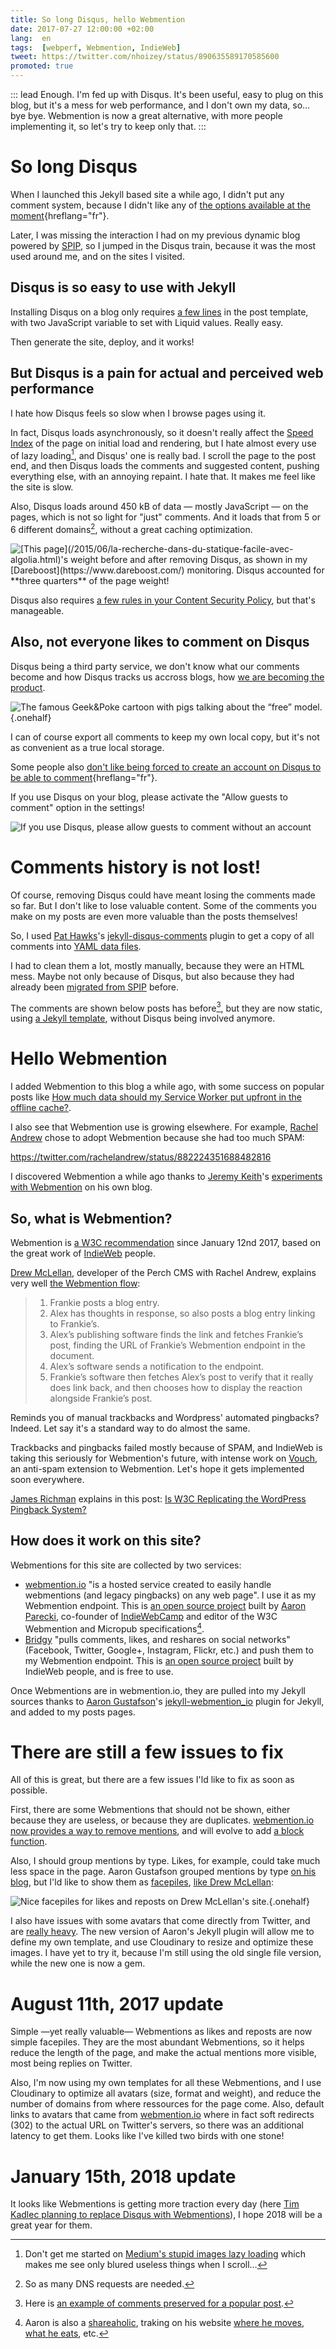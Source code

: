 ```yaml
---
title: So long Disqus, hello Webmention
date: 2017-07-27 12:00:00 +02:00
lang:  en
tags:  [webperf, Webmention, IndieWeb]
tweet: https://twitter.com/nhoizey/status/890635589170585600
promoted: true
---
```


::: lead
Enough. I'm fed up with Disqus. It's been useful, easy to plug on this blog, but it's a mess for web performance, and I don't own my data, so… bye bye. Webmention is now a great alternative, with more people implementing it, so let's try to keep only that.
:::

# So long Disqus

When I launched this Jekyll based site a while ago, I didn't put any comment system, because I didn't like any of [the options available at the moment](https://nicolas-hoizey.com/2013/09/gerer-des-commentaires-sur-un-blog-statique.html){hreflang="fr"}.

Later, I was missing the interaction I had on my previous dynamic blog powered by [SPIP](https://www.spip.net/en_rubrique25.html), so I jumped in the Disqus train, because it was the most used around me, and on the sites I visited.

## Disqus is so easy to use with Jekyll

Installing Disqus on a blog only requires [a few lines](https://gastero-prod.disqus.com/admin/universalcode/) in the post template, with two JavaScript variable to set with Liquid values. Really easy.

Then generate the site, deploy, and it works!

## But Disqus is a pain for actual and perceived web performance

I hate how Disqus feels so slow when I browse pages using it.

In fact, Disqus loads asynchronously, so it doesn't really affect the [Speed Index](https://sites.google.com/a/webpagetest.org/docs/using-webpagetest/metrics/speed-index) of the page on initial load and rendering, but I hate almost every use of lazy loading[^medium-lazy], and Disqus' one is really bad. I scroll the page to the post end, and then Disqus loads the comments and suggested content, pushing everything else, with an annoying repaint. I hate that. It makes me feel like the site is slow.

[^medium-lazy]: Don't get me started on [Medium's stupid images lazy loading](https://jmperezperez.com/medium-image-progressive-loading-placeholder/) which makes me see only blured useless things when I scroll…

Also, Disqus loads around 450 kB of data — mostly JavaScript — on the pages, which is not so light for "just" comments. And it loads that from 5 or 6 different domains[^dns], without a great caching optimization.

[^dns]: So as many DNS requests are needed.

![](dareboost-disqus-page-weight.png "[This page](/2015/06/la-recherche-dans-du-statique-facile-avec-algolia.html)'s weight before and after removing Disqus, as shown in my [Dareboost](https://www.dareboost.com/) monitoring. Disqus accounted for **three quarters** of the page weight!")

Disqus also requires [a few rules in your Content Security Policy](https://github.com/nico3333fr/CSP-useful/tree/master/csp-for-third-party-services#disqus), but that's manageable.

## Also, not everyone likes to comment on Disqus

Disqus being a third party service, we don't know what our comments become and how Disqus tracks us accross blogs, how [we are becoming the product](http://geek-and-poke.com/geekandpoke/2010/12/21/the-free-model.html).

![](geek-and-poke-fremium-model.jpg "The famous Geek&Poke cartoon with pigs talking about the “free” model."){.onehalf}

I can of course export all comments to keep my own local copy, but it's not as convenient as a true local storage.

Some people also [don't like being forced to create an account on Disqus to be able to comment](https://twitter.com/ChapitreOnze/status/890507297780367360){hreflang="fr"}.

If you use Disqus on your blog, please activate the "Allow guests to comment" option in the settings!

![](disqus-guests.png "If you use Disqus, please allow guests to comment without an account")

# Comments history is not lost!

Of course, removing Disqus could have meant losing the comments made so far. But I don't like to lose valuable content. Some of the comments you make on my posts are even more valuable than the posts themselves!

So, I used [Pat Hawks](https://twitter.com/pathawks)'s [jekyll-disqus-comments](https://github.com/pathawks/jekyll-disqus-comments) plugin to get a copy of all comments into [YAML data files](https://github.com/nhoizey/nicolas-hoizey.com/tree/master/_comments).

I had to clean them a lot, mostly manually, because they were an HTML mess. Maybe not only because of Disqus, but also because they had already been [migrated from SPIP](/about/the-website.html#with-eleventy-static-is-fantastic) before.

The comments are shown below posts has before[^comments], but they are now static, using [a Jekyll template](https://github.com/nhoizey/nicolas-hoizey.com/blob/master/_includes/comments.html), without Disqus being involved anymore.

[^comments]: Here is [an example of comments preserved for a popular post](https://nicolas-hoizey.com/2017/01/how-much-data-should-my-service-worker-put-upfront-in-the-offline-cache.html#commentaires).

# Hello Webmention

I added Webmention to this blog a while ago, with some success on popular posts like [How much data should my Service Worker put upfront in the offline cache?](https://nicolas-hoizey.com/2017/01/how-much-data-should-my-service-worker-put-upfront-in-the-offline-cache.html#reactions).

I also see that Webmention use is growing elsewhere. For example, [Rachel Andrew](https://twitter.com/rachelandrew) chose to adopt Webmention because she had too much SPAM:

https://twitter.com/rachelandrew/status/882224351688482816

I discovered Webmention a while ago thanks to [Jeremy Keith](https://twitter.com/adactio)'s [experiments with Webmention](https://adactio.com/journal/6469) on his own blog.

## So, what is Webmention?

Webmention is [a W3C recommendation](https://www.w3.org/TR/webmention/) since January 12nd 2017, based on the great work of [IndieWeb](https://indieweb.org/) people.

[Drew McLellan](https://twitter.com/drewm), developer of the Perch CMS with Rachel Andrew, explains very well [the Webmention flow](https://allinthehead.com/retro/378/implementing-webmentions):

> 1. Frankie posts a blog entry.
> 1. Alex has thoughts in response, so also posts a blog entry linking to Frankie’s.
> 1. Alex’s publishing software finds the link and fetches Frankie’s post, finding the URL of Frankie’s Webmention endpoint in the document.
> 1. Alex’s software sends a notification to the endpoint.
> 1. Frankie’s software then fetches Alex’s post to verify that it really does link back, and then chooses how to display the reaction alongside Frankie’s post.

Reminds you of manual trackbacks and Wordpress' automated pingbacks? Indeed. Let say it's a standard way to do almost the same.

Trackbacks and pingbacks failed mostly because of SPAM, and IndieWeb is taking this seriously for Webmention's future, with intense work on [Vouch](https://indieweb.org/Vouch), an anti-spam extension to Webmention. Let's hope it gets implemented soon everywhere.

[James Richman](https://twitter.com/jamesrichmanx) explains in this post: [Is W3C Replicating the WordPress Pingback System?](https://wptavern.com/is-w3c-replicating-the-wordpress-pingback-system)

## How does it work on this site?

Webmentions for this site are collected by two services:

* [webmention.io](https://webmention.io/) "is a hosted service created to easily handle webmentions (and legacy pingbacks) on any web page". I use it as my Webmention endpoint. This is [an open source project](https://github.com/aaronpk/webmention.io) built by [Aaron Parecki](https://twitter.com/aaronpk), co-founder of [IndieWebCamp](https://indieweb.org/) and editor of the W3C Webmention and Micropub specifications[^shareaholic].
* [Bridgy](https://brid.gy/) "pulls comments, likes, and reshares on social networks" (Facebook, Twitter, Google+, Instagram, Flickr, etc.) and push them to my Webmention endpoint. This is [an open source project](https://github.com/snarfed/bridgy) built by IndieWeb people, and is free to use.

[^shareaholic]: Aaron is also a [shareaholic](http://www.urbandictionary.com/define.php?term=shareaholic), traking on his website [where he moves](https://aaronparecki.com/gps/), [what he eats](https://aaronparecki.com/ate), etc.

Once Webmentions are in webmention.io, they are pulled into my Jekyll sources thanks to [Aaron Gustafson](https://twitter.com/aarongustafson)'s [jekyll-webmention_io](https://github.com/aarongustafson/jekyll-webmention_io/) plugin for Jekyll, and added to my posts pages.

# There are still a few issues to fix

All of this is great, but there are a few issues I'ld like to fix as soon as possible.

First, there are some Webmentions that should not be shown, either because they are useless, or because they are duplicates. [webmention.io now provides a way to remove mentions](https://aaronparecki.com/2017/07/19/24/webmention-io), and will evolve to add [a block function](https://indieweb.org/block).

Also, I should group mentions by type. Likes, for example, could take much less space in the page. Aaron Gustafson grouped mentions by type [on his blog](https://www.aaron-gustafson.com/notebook/your-site-should-be-a-pwa/#reactions), but I'ld like to show them as [facepiles](https://indieweb.org/facepile), [like Drew McLellan](https://allinthehead.com/retro/378/implementing-webmentions#comments):

![](webmention-facepiles.png "Nice facepiles for likes and reposts on Drew McLellan's site."){.onehalf}

I also have issues with some avatars that come directly from Twitter, and are [really heavy](https://github.com/aarongustafson/jekyll-webmention_io/issues/24). The new version of Aaron's Jekyll plugin will allow me to define my own template, and use Cloudinary to resize and optimize these images. I have yet to try it, because I'm still using the old single file version, while the new one is now a gem.

# August 11th, 2017 update

Simple —yet really valuable— Webmentions as likes and reposts are now simple facepiles. They are the most abundant Webmentions, so it helps reduce the length of the page, and make the actual mentions more visible, most being replies on Twitter.

Also, I'm now using my own templates for all these Webmentions, and I use Cloudinary to optimize all avatars (size, format and weight), and reduce the number of domains from where ressources for the page come. Also, default links to avatars that came from [webmention.io](https://webmention.io/) where in fact soft redirects (302) to the actual URL on Twitter's servers, so there was an additional latency to get them. Looks like I've killed two birds with one stone!

# January 15th, 2018 update

It looks like Webmentions is getting more traction every day (here [Tim Kadlec planning to replace Disqus with Webmentions](https://timkadlec.com/2018/01/owning-my-own-content/)), I hope 2018 will be a great year for them.
